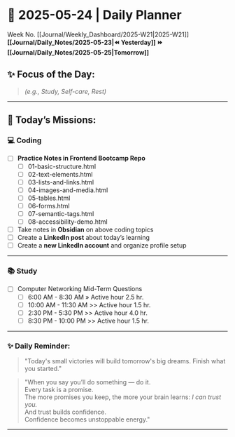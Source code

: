 # 🌼 **2025-05-24** | Daily Planner

Week No. [[Journal/Weekly_Dashboard/2025-W21|2025-W21]]
**[[Journal/Daily_Notes/2025-05-23|⏪ Yesterday]] ⏩ [[Journal/Daily_Notes/2025-05-25|Tomorrow]]**

## ✨ Focus of the Day:  
> *(e.g., Study, Self-care, Rest)*

---

## 🌸 Today’s Missions:

### 💻 Coding

- [ ] **Practice Notes in Frontend Bootcamp Repo**
	- [ ] 01-basic-structure.html
	- [ ] 02-text-elements.html
	- [ ] 03-lists-and-links.html
	- [ ] 04-images-and-media.html
	- [ ] 05-tables.html
	- [ ] 06-forms.html
	- [ ] 07-semantic-tags.html
	- [ ] 08-accessibility-demo.html
- [ ] Take notes in **Obsidian** on above coding topics
- [ ] Create a **LinkedIn post** about today’s learning
- [ ] Create a **new LinkedIn account** and organize profile setup

---

### 📚 Study

- [ ] Computer Networking Mid-Term Questions 
	- [ ] 6:00 AM - 8:30 AM »  Active hour 2.5 hr.
	- [ ] 10:00 AM - 11:30 AM >> Active hour 1.5 hr.
	- [ ] 2:30 PM - 5:30 PM >> Active hour 4.0 hr.
	- [ ] 8:30 PM - 10:00 PM >> Active hour 1.5 hr.

---

### ✨ Daily Reminder:  
>"Today's small victories will build tomorrow's big dreams. Finish what you started."

>"When you say you’ll do something — do it.  
Every task is a promise.  
The more promises you keep, the more your brain learns: _I can trust you._  
And trust builds confidence.  
Confidence becomes unstoppable energy."

---

